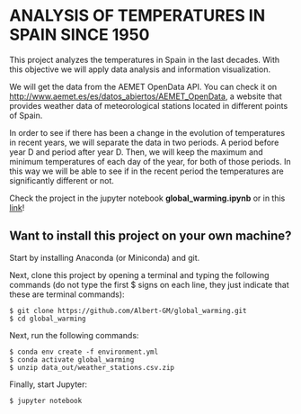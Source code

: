 # ANALYSIS OF TEMPERATURES IN SPAIN SINCE 1950

This project analyzes the temperatures in Spain in the last decades. With this objective we will apply data analysis and information visualization.

We will get the data from the AEMET OpenData API. You can check it on http://www.aemet.es/es/datos_abiertos/AEMET_OpenData, a website that provides weather data of meteorological stations located in different points of Spain.

In order to see if there has been a change in the evolution of temperatures in recent years, we will separate the data in two periods. A period before year D and period after year D. Then, we will keep the maximum and minimum temperatures of each day of the year, for both of those periods. In this way we will be able to see if in the recent period the temperatures are significantly different or not.

Check the project in the jupyter notebook **global_warming.ipynb** or in this [link](https://htmlpreview.github.io/?https://github.com/Albert-GM/global_warming/blob/master/global_warming.html)!

## Want to install this project on your own machine?

Start by installing Anaconda (or Miniconda) and git.

Next, clone this project by opening a terminal and typing the following commands (do not type the first $ signs on each line, they just indicate that these are terminal commands):

```
$ git clone https://github.com/Albert-GM/global_warming.git
$ cd global_warming
```

Next, run the following commands:

```
$ conda env create -f environment.yml
$ conda activate global_warming
$ unzip data_out/weather_stations.csv.zip
```
Finally, start Jupyter:

```
$ jupyter notebook
```
